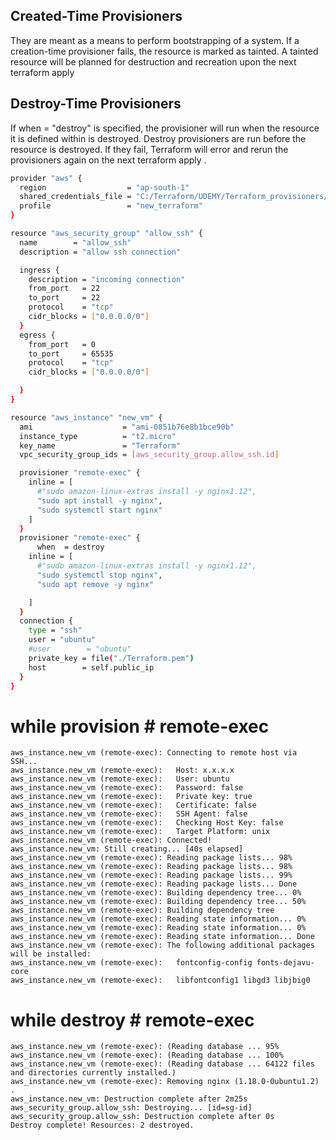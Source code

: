 
## Created-Time Provisioners
They are meant as a means to perform bootstrapping of a system. If a creation-time provisioner fails, the resource is marked as tainted. 
A tainted resource will be planned for destruction and recreation upon the next terraform apply

## Destroy-Time Provisioners
If when = "destroy" is specified, the provisioner will run when the resource it is defined within is destroyed. 
Destroy provisioners are run before the resource is destroyed. If they fail, Terraform will error and rerun the provisioners again on the next terraform apply .

```sh
provider "aws" {
  region                  = "ap-south-1"
  shared_credentials_file = "C:/Terraform/UDEMY/Terraform_provisioners/.aws/credentials"
  profile                 = "new_terraform"
}

resource "aws_security_group" "allow_ssh" {
  name        = "allow_ssh"
  description = "allow ssh connection"

  ingress {
    description = "incoming connection"
    from_port   = 22
    to_port     = 22
    protocol    = "tcp"
    cidr_blocks = ["0.0.0.0/0"]
  }
  egress {
    from_port   = 0
    to_port     = 65535
    protocol    = "tcp"
    cidr_blocks = ["0.0.0.0/0"]

  }
}

resource "aws_instance" "new_vm" {
  ami                    = "ami-0851b76e8b1bce90b"
  instance_type          = "t2.micro"
  key_name               = "Terraform"
  vpc_security_group_ids = [aws_security_group.allow_ssh.id]

  provisioner "remote-exec" {
    inline = [
      #"sudo amazon-linux-extras install -y nginx1.12",
      "sudo apt install -y nginx",
      "sudo systemctl start nginx"
    ]
  }
  provisioner "remote-exec" {
      when  = destroy
    inline = [
      #"sudo amazon-linux-extras install -y nginx1.12",
      "sudo systemctl stop nginx",
      "sudo apt remove -y nginx"

    ]
  }
  connection {
    type = "ssh"
    user = "ubuntu"
    #user        = "ubuntu"
    private_key = file("./Terraform.pem")
    host        = self.public_ip
  }
}

```
# while provision # remote-exec
~~~
aws_instance.new_vm (remote-exec): Connecting to remote host via SSH...
aws_instance.new_vm (remote-exec):   Host: x.x.x.x
aws_instance.new_vm (remote-exec):   User: ubuntu
aws_instance.new_vm (remote-exec):   Password: false
aws_instance.new_vm (remote-exec):   Private key: true
aws_instance.new_vm (remote-exec):   Certificate: false
aws_instance.new_vm (remote-exec):   SSH Agent: false
aws_instance.new_vm (remote-exec):   Checking Host Key: false
aws_instance.new_vm (remote-exec):   Target Platform: unix
aws_instance.new_vm (remote-exec): Connected!
aws_instance.new_vm: Still creating... [40s elapsed]
aws_instance.new_vm (remote-exec): Reading package lists... 98%
aws_instance.new_vm (remote-exec): Reading package lists... 98%
aws_instance.new_vm (remote-exec): Reading package lists... 99%
aws_instance.new_vm (remote-exec): Reading package lists... Done
aws_instance.new_vm (remote-exec): Building dependency tree... 0%
aws_instance.new_vm (remote-exec): Building dependency tree... 50%
aws_instance.new_vm (remote-exec): Building dependency tree
aws_instance.new_vm (remote-exec): Reading state information... 0%
aws_instance.new_vm (remote-exec): Reading state information... 0%
aws_instance.new_vm (remote-exec): Reading state information... Done
aws_instance.new_vm (remote-exec): The following additional packages will be installed:
aws_instance.new_vm (remote-exec):   fontconfig-config fonts-dejavu-core
aws_instance.new_vm (remote-exec):   libfontconfig1 libgd3 libjbig0

~~~ 

# while destroy # remote-exec
~~~ 
aws_instance.new_vm (remote-exec): (Reading database ... 95%
aws_instance.new_vm (remote-exec): (Reading database ... 100%
aws_instance.new_vm (remote-exec): (Reading database ... 64122 files and directories currently installed.)
aws_instance.new_vm (remote-exec): Removing nginx (1.18.0-0ubuntu1.2) .
aws_instance.new_vm: Destruction complete after 2m25s
aws_security_group.allow_ssh: Destroying... [id=sg-id]
aws_security_group.allow_ssh: Destruction complete after 0s
Destroy complete! Resources: 2 destroyed.


